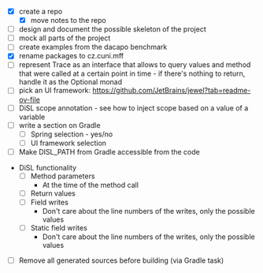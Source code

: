 - [x] create a repo
  - [x] move notes to the repo
- [ ] design and document the possible skeleton of the project
- [ ] mock all parts of the project
- [ ] create examples from the dacapo benchmark
- [x] rename packages to cz.cuni.mff
- [ ] represent Trace as an interface that allows to query values and method that were called at a certain point in time - if there's nothing to return, handle it as the Optional monad
- [ ] pick an UI framework: https://github.com/JetBrains/jewel?tab=readme-ov-file
- [ ] DiSL scope annotation - see how to inject scope based on a value of a variable
- [ ] write a section on Gradle
	- [ ] Spring selection - yes/no
	- [ ] UI framework selection
- [ ] Make DISL_PATH from Gradle accessible from the code
- DiSL functionality
	- [ ] Method parameters
		- At the time of the method call
	- [ ] Return values
	- [ ] Field writes
		- Don't care about the line numbers of the writes, only the possible values 
	- [ ] Static field writes
		- Don't care about the line numbers of the writes, only the possible values 
- [ ] Remove all generated sources before building (via Gradle task)